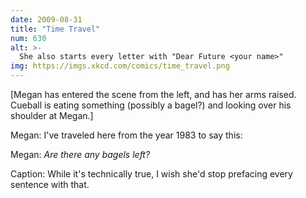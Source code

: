 ```yaml
---
date: 2009-08-31
title: "Time Travel"
num: 630
alt: >-
  She also starts every letter with "Dear Future <your name>"
img: https://imgs.xkcd.com/comics/time_travel.png
---
```

[Megan has entered the scene from the left, and has her arms raised.  Cueball is eating something (possibly a bagel?) and looking over his shoulder at Megan.]

Megan: I've traveled here from the year 1983 to say this:

Megan: *Are there any bagels left?*

Caption: While it's technically true, I wish she'd stop prefacing every sentence with that.